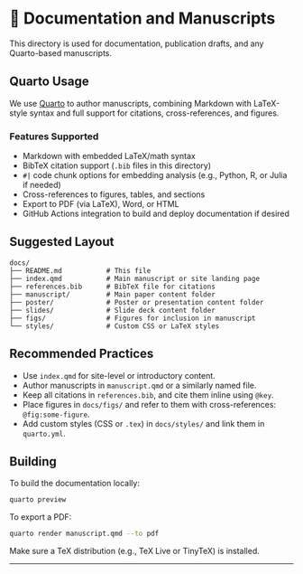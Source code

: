 # 📝 Documentation and Manuscripts

This directory is used for documentation, publication drafts, and any Quarto-based manuscripts.

## Quarto Usage

We use [Quarto](https://quarto.org/) to author manuscripts, combining Markdown with LaTeX-style syntax and full support for citations, cross-references, and figures.

### Features Supported

- Markdown with embedded LaTeX/math syntax
- BibTeX citation support (`.bib` files in this directory)
- `#|` code chunk options for embedding analysis (e.g., Python, R, or Julia if needed)
- Cross-references to figures, tables, and sections
- Export to PDF (via LaTeX), Word, or HTML
- GitHub Actions integration to build and deploy documentation if desired

## Suggested Layout

```
docs/
├── README.md           # This file
├── index.qmd           # Main manuscript or site landing page
├── references.bib      # BibTeX file for citations
├── manuscript/         # Main paper content folder
├── poster/             # Poster or presentation content folder
├── slides/             # Slide deck content folder
├── figs/               # Figures for inclusion in manuscript
└── styles/             # Custom CSS or LaTeX styles
```

## Recommended Practices

- Use `index.qmd` for site-level or introductory content.
- Author manuscripts in `manuscript.qmd` or a similarly named file.
- Keep all citations in `references.bib`, and cite them inline using `@key`.
- Place figures in `docs/figs/` and refer to them with cross-references: `@fig:some-figure`.
- Add custom styles (CSS or `.tex`) in `docs/styles/` and link them in `quarto.yml`.

## Building

To build the documentation locally:

```bash
quarto preview
```

To export a PDF:

```bash
quarto render manuscript.qmd --to pdf
```

Make sure a TeX distribution (e.g., TeX Live or TinyTeX) is installed.

---
